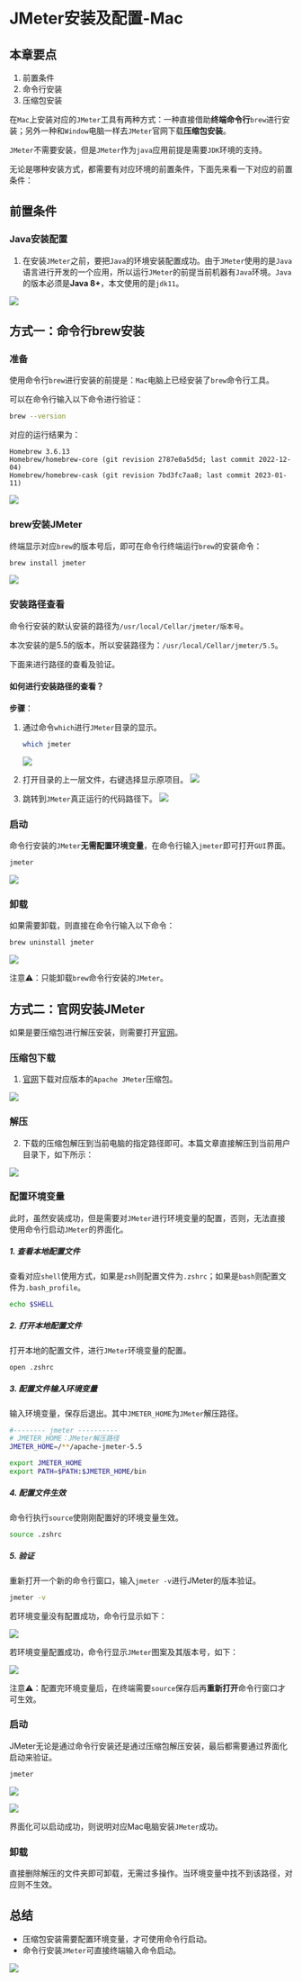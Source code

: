 # JMeter安装及配置-Mac

## 本章要点
1. 前置条件
1. 命令行安装
1. 压缩包安装


在`Mac`上安装对应的`JMeter`工具有两种方式：一种直接借助**终端命令行**`brew`进行安装；另外一种和`Window`电脑一样去`JMeter`官网下载**压缩包安装**。

`JMeter`不需要安装，但是`JMeter`作为`java`应用前提是需要`JDK`环境的支持。


无论是哪种安装方式，都需要有对应环境的前置条件，下面先来看一下对应的前置条件：

## 前置条件


### Java安装配置

1. 在安装`JMeter`之前，要把`Java`的环境安装配置成功。由于`JMeter`使用的是`Java`语言进行开发的一个应用，所以运行`JMeter`的前提当前机器有`Java`环境。`Java`的版本必须是**Java 8+**，本文使用的是`jdk11`。

![](https://cdn.jsdelivr.net/gh/TesterDevSoul/pic/manual/20230106140728.png)

## 方式一：命令行brew安装
### 准备

使用命令行`brew`进行安装的前提是：`Mac`电脑上已经安装了`brew`命令行工具。

可以在命令行输入以下命令进行验证：
```bash
brew --version
```
对应的运行结果为：
```
Homebrew 3.6.13
Homebrew/homebrew-core (git revision 2787e0a5d5d; last commit 2022-12-04)
Homebrew/homebrew-cask (git revision 7bd3fc7aa8; last commit 2023-01-11)
```
![](https://cdn.jsdelivr.net/gh/TesterDevSoul/pic/manual/20230116111248.png)

### brew安装JMeter

终端显示对应`brew`的版本号后，即可在命令行终端运行`brew`的安装命令：

```bash
brew install jmeter
```

![](https://cdn.jsdelivr.net/gh/TesterDevSoul/pic/manual/20230130150002.png)

### 安装路径查看

命令行安装的默认安装的路径为`/usr/local/Cellar/jmeter/版本号`。

本次安装的是5.5的版本，所以安装路径为：`/usr/local/Cellar/jmeter/5.5`。

下面来进行路径的查看及验证。

#### 如何进行安装路径的查看？

**步骤**：

1. 通过命令`which`进行`JMeter`目录的显示。
   ```bash
   which jmeter
   ```
   ![](https://cdn.jsdelivr.net/gh/TesterDevSoul/pic/manual/20230130150200.png)

2. 打开目录的上一层文件，右键选择显示原项目。
    ![](https://cdn.jsdelivr.net/gh/TesterDevSoul/pic/manual/20230116135447.png)

3. 跳转到`JMeter`真正运行的代码路径下。
    ![](https://cdn.jsdelivr.net/gh/TesterDevSoul/pic/manual/20230116140257.png)



### 启动

命令行安装的`JMeter`**无需配置环境变量**，在命令行输入`jmeter`即可打开`GUI`界面。

```bash
jmeter
```

![](https://cdn.jsdelivr.net/gh/TesterDevSoul/pic/manual/20230116143106.png)


### 卸载

如果需要卸载，则直接在命令行输入以下命令：

```bash
brew uninstall jmeter
```

![](https://cdn.jsdelivr.net/gh/TesterDevSoul/pic/manual/20230130150241.png)


注意⚠️：只能卸载`brew`命令行安装的`JMeter`。

## 方式二：官网安装JMeter

如果是要压缩包进行解压安装，则需要打开[官网](https://jmeter.apache.org/download_jmeter.cgi)。

### 压缩包下载

1. [官网](https://jmeter.apache.org/download_jmeter.cgi)下载对应版本的`Apache JMeter`压缩包。
   
![](https://cdn.jsdelivr.net/gh/TesterDevSoul/pic/manual/20230116105918.png)

### 解压

2. 下载的压缩包解压到当前电脑的指定路径即可。本篇文章直接解压到当前用户目录下，如下所示：

![](https://cdn.jsdelivr.net/gh/TesterDevSoul/pic/manual/20230106140822.png)



### 配置环境变量
此时，虽然安装成功，但是需要对`JMeter`进行环境变量的配置，否则，无法直接使用命令行启动`JMeter`的界面化。

##### 1. 查看本地配置文件
查看对应`shell`使用方式，如果是`zsh`则配置文件为`.zshrc`；如果是`bash`则配置文件为`.bash_profile`。
```bash
echo $SHELL
```
##### 2. 打开本地配置文件
打开本地的配置文件，进行`JMeter`环境变量的配置。
```bash
open .zshrc 
```
##### 3. 配置文件输入环境变量
输入环境变量，保存后退出。其中`JMETER_HOME`为`JMeter`解压路径。

```bash
#-------- jmeter ----------
# JMETER_HOME：JMeter解压路径
JMETER_HOME=/**/apache-jmeter-5.5

export JMETER_HOME
export PATH=$PATH:$JMETER_HOME/bin
```
##### 4. 配置文件生效
命令行执行`source`使刚刚配置好的环境变量生效。
```bash
source .zshrc
```
##### 5. 验证
重新打开一个新的命令行窗口，输入`jmeter -v`进行JMeter的版本验证。
```bash
jmeter -v
```
若环境变量没有配置成功，命令行显示如下：

![](https://cdn.jsdelivr.net/gh/TesterDevSoul/pic/manual/20230206112641.png)

若环境变量配置成功，命令行显示`JMeter`图案及其版本号，如下：

![](https://cdn.jsdelivr.net/gh/TesterDevSoul/pic/manual/20230206112743.png)

注意⚠️：配置完环境变量后，在终端需要`source`保存后再**重新打开**命令行窗口才可生效。

### 启动
JMeter无论是通过命令行安装还是通过压缩包解压安装，最后都需要通过界面化启动来验证。

```bash
jmeter
```

![](https://cdn.jsdelivr.net/gh/TesterDevSoul/pic/manual/20230116143106.png)

![](https://cdn.jsdelivr.net/gh/TesterDevSoul/pic/manual/20230206105644.png)

界面化可以启动成功，则说明对应Mac电脑安装`JMeter`成功。

### 卸载

直接删除解压的文件夹即可卸载，无需过多操作。当环境变量中找不到该路径，对应则不生效。

## 总结
- 压缩包安装需要配置环境变量，才可使用命令行启动。
- 命令行安装`JMeter`可直接终端输入命令启动。

![](https://cdn.jsdelivr.net/gh/TesterDevSoul/pic/manual/20230130151516.png)

